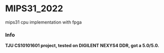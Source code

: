 # MIPS31_2022
mips31 cpu implementation with fpga
### Info
**TJU CS10101601 project, tested on DIGILENT NEXYS4 DDR, got a 5.0/5.0.**
